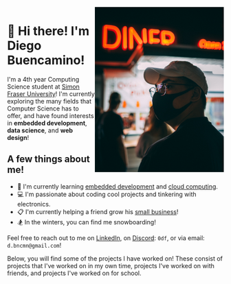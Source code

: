 <img src="https://github.com/bncmn/bncmn/blob/b640fe851af31d374e7f2eabd5d7600c467ae32f/image.jpeg" width="300" height="385" align="right"/>

# 👋 Hi there! I'm Diego Buencamino!

I'm a 4th year Computing Science student at [Simon Fraser University](https://www.sfu.ca/)!
I'm currently exploring the many fields that Computer Science has to offer, and have found interests in **embedded development**, **data science**, and **web design**!

## A few things about me!
- 🌱 I'm currently learning [embedded development](https://www.sfu.ca/outlines.html?2024/spring/cmpt/433/d100) and [cloud computing](https://www.sfu.ca/outlines.html?2024/spring/cmpt/433/d100).
- 💻 I'm passionate about coding cool projects and tinkering with electronics.
- 📋 I'm currently helping a friend grow his [small business](https://convivial.ca/)!
- 🏂 In the winters, you can find me snowboarding!

Feel free to reach out to me on [LinkedIn](https://ca.linkedin.com/in/bncmn), on [Discord](https://discord.com/): `0df`, or via email: `d.bncmn@gmail.com`!

Below, you will find some of the projects I have worked on! 
These consist of projects that I've worked on in my own time, projects I've worked on with friends, and projects I've worked on for school.
